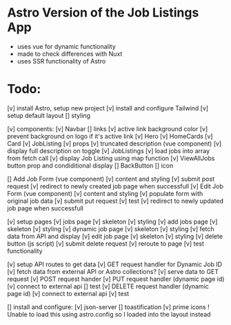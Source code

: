 # Astro Version of the Job Listings App
- uses vue for dynamic functionality
- made to check differences with Nuxt
- uses SSR functionality of Astro

# Todo:
[v] install Astro, setup new project
[v] install and configure Tailwind
[v] setup default layout
  [] styling

[v]  components:
  [v] Navbar
    [] links
    [v] active link background color
    [v] prevent background on logo if it's active link
  [v] Hero
  [v] HomeCards
    [v] Card
  [v] JobListing
    [v] props
    [v] truncated description (vue component)
      [v] display full description on toggle
  [v] JobListings
    [v] load jobs into array from fetch call
    [v] display Job Listing using map function
    [v] ViewAllJobs button prop and condiditional display
  [] BackButton
    [] icon

  [] Add Job Form (vue component)
    [v] content and styling
    [v] submit post request
    [v] redirect to newly created job page when successfull
  [v] Edit Job Form (vue component)
    [v] content and styling
    [v] populate form with original job data
    [v] submit put request
      [v] test
    [v] redirect to newly updated job page when successfull

[v] setup pages
  [v] jobs page
    [v] skeleton
    [v] styling
  [v] add jobs page
    [v] skeleton
    [v] styling
  [v] dynamic job page
    [v] skeleton
    [v] styling
    [v] fetch data from API and display
  [v] edit job page
    [v] skeleton
    [v] styling
    [v] delete button (js script)
      [v] submit delete request
      [v] reroute to page
      [v] test functionality

[v] setup API routes to get data
  [v] GET request handler for Dynamic Job ID
    [v] fetch data from external API or Astro collections?
    [v] serve data to GET request 
  [v] POST request hander
  [v] PUT request handler (dynamic page id)
    [v] connect to external api
    [] test
  [v] DELETE request handler (dynamic page id)
    [v] connect to external api
    [v] test

[] install and configure:
  [v] json-server
  [] toastification
  [v] prime icons
    ! Unable to load this using astro.config so I loaded into the layout instead